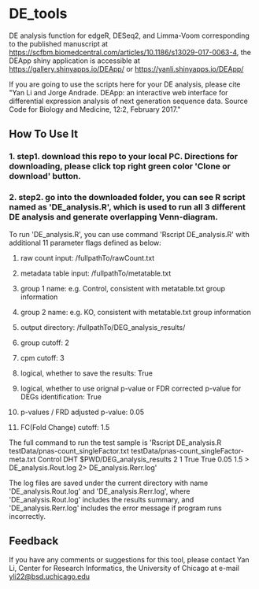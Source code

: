 # DE_tools
DE analysis function for edgeR, DESeq2, and Limma-Voom corresponding to the published manuscript at https://scfbm.biomedcentral.com/articles/10.1186/s13029-017-0063-4, the DEApp shiny application is accessible at https://gallery.shinyapps.io/DEApp/ or https://yanli.shinyapps.io/DEApp/

If you are going to use the scripts here for your DE analysis, please cite "Yan Li and Jorge Andrade. DEApp: an interactive web interface for differential expression analysis of next generation sequence data. Source Code for Biology and Medicine, 12:2, February 2017."

## How To Use It

### 1. step1. download this repo to your local PC. Directions for downloading, please click top right green color 'Clone or download' button.

### 2. step2. go into the downloaded folder, you can see R script named as 'DE_analysis.R', which is used to run all 3 different DE analysis and generate overlapping Venn-diagram.

To run 'DE_analysis.R', you can use command 'Rscript DE_analysis.R' with additional 11 parameter flags defined as below: 

1. raw count input: /fullpathTo/rawCount.txt

2. metadata table input: /fullpathTo/metatable.txt

3. group 1 name: e.g. Control, consistent with metatable.txt group information

4. group 2 name: e.g. KO, consistent with metatable.txt group information

5. output directory: /fullpathTo/DEG_analysis_results/

6. group cutoff: 2

7. cpm cutoff: 3

8. logical, whether to save the results: True

9. logical, whether to use orignal p-value or FDR corrected p-value for DEGs identification: True

10. p-values / FRD adjusted p-value: 0.05

11. FC(Fold Change) cutoff: 1.5

The full command to run the test sample is 'Rscript DE_analysis.R testData/pnas-count_singleFactor.txt testData/pnas-count_singleFactor-meta.txt Control DHT $PWD/DEG_analysis_results 2 1 True True 0.05 1.5 > DE_analysis.Rout.log 2> DE_analysis.Rerr.log'

The log files are saved under the current directory with name 'DE_analysis.Rout.log' and 'DE_analysis.Rerr.log', where 'DE_analysis.Rout.log' includes the results summary, and 'DE_analysis.Rerr.log' includes the error message if program runs incorrectly.

## Feedback

If you have any comments or suggestions for this tool, please contact Yan Li, Center for Research Informatics, the University of Chicago at e-mail yli22@bsd.uchicago.edu


